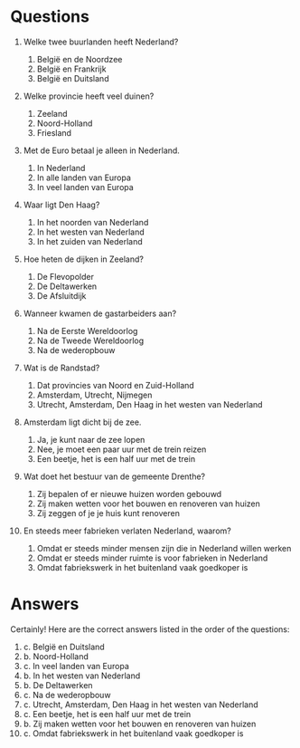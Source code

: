 # Questions

1. Welke twee buurlanden heeft Nederland?

   1. België en de Noordzee
   1. België en Frankrijk
   1. België en Duitsland

1. Welke provincie heeft veel duinen?

   1. Zeeland
   1. Noord-Holland
   1. Friesland

1. Met de Euro betaal je alleen in Nederland.

   1. In Nederland
   2. In alle landen van Europa
   3. In veel landen van Europa

1. Waar ligt Den Haag?

   1. In het noorden van Nederland
   2. In het westen van Nederland
   3. In het zuiden van Nederland

1. Hoe heten de dijken in Zeeland?

   1. De Flevopolder
   2. De Deltawerken
   3. De Afsluitdijk

1. Wanneer kwamen de gastarbeiders aan?

   1. Na de Eerste Wereldoorlog
   2. Na de Tweede Wereldoorlog
   3. Na de wederopbouw

1. Wat is de Randstad?

   1. Dat provincies van Noord en Zuid-Holland
   2. Amsterdam, Utrecht, Nijmegen
   3. Utrecht, Amsterdam, Den Haag in het westen van Nederland

1. Amsterdam ligt dicht bij de zee.

   1. Ja, je kunt naar de zee lopen
   2. Nee, je moet een paar uur met de trein reizen
   3. Een beetje, het is een half uur met de trein

1. Wat doet het bestuur van de gemeente Drenthe?

   1. Zij bepalen of er nieuwe huizen worden gebouwd
   2. Zij maken wetten voor het bouwen en renoveren van huizen
   3. Zij zeggen of je je huis kunt renoveren

1. En steeds meer fabrieken verlaten Nederland, waarom?
   1. Omdat er steeds minder mensen zijn die in Nederland willen werken
   2. Omdat er steeds minder ruimte is voor fabrieken in Nederland
   3. Omdat fabriekswerk in het buitenland vaak goedkoper is

# Answers

Certainly! Here are the correct answers listed in the order of the questions:

1. c. België en Duitsland
2. b. Noord-Holland
3. c. In veel landen van Europa
4. b. In het westen van Nederland
5. b. De Deltawerken
6. c. Na de wederopbouw
7. c. Utrecht, Amsterdam, Den Haag in het westen van Nederland
8. c. Een beetje, het is een half uur met de trein
9. b. Zij maken wetten voor het bouwen en renoveren van huizen
10. c. Omdat fabriekswerk in het buitenland vaak goedkoper is
